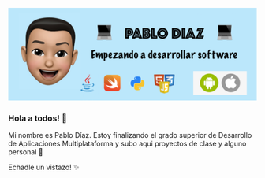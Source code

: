![](Portada-Pablo-Diaz.png)
### Hola a todos! 👋

Mi nombre es Pablo Díaz. Estoy finalizando el grado superior de Desarrollo de Aplicaciones
Multiplataforma y subo aqui proyectos de clase y alguno personal 🤩

Echadle un vistazo! ✨
<!--
**pablodiazsanz/pablodiazsanz** is a ✨ _special_ ✨ repository because its `README.md` (this file) appears on your GitHub profile.



Here are some ideas to get you started:

- 🔭 I’m currently working on ...
- 🌱 I’m currently learning ...
- 👯 I’m looking to collaborate on ...
- 🤔 I’m looking for help with ...
- 💬 Ask me about ...
- 📫 How to reach me: ...
- 😄 Pronouns: ...
- ⚡ Fun fact: ...
-->
